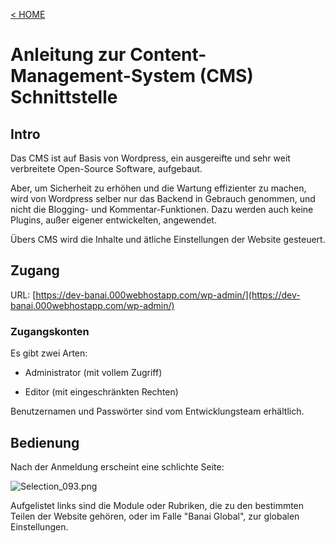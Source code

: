 [&lt; HOME](./index)

# Anleitung zur Content-Management-System (CMS) Schnittstelle

## Intro

Das CMS ist auf Basis von Wordpress, ein ausgereifte und sehr weit verbreitete Open-Source Software, aufgebaut. 

Aber, um Sicherheit zu erhöhen und die Wartung effizienter zu machen, wird von Wordpress selber nur das Backend
in Gebrauch genommen, und nicht die Blogging- und Kommentar-Funktionen. Dazu werden auch keine Plugins, außer eigener
entwickelten, angewendet.

Übers CMS wird die Inhalte und ätliche Einstellungen der Website gesteuert.


## Zugang

URL: [https://dev-banai.000webhostapp.com/wp-admin/](https://dev-banai.000webhostapp.com/wp-admin/)

### Zugangskonten

Es gibt zwei Arten:

* Administrator (mit vollem Zugriff)

* Editor (mit eingeschränkten Rechten)

Benutzernamen  und Passwörter sind vom Entwicklungsteam erhältlich.


## Bedienung

Nach der Anmeldung erscheint eine schlichte Seite:

![Selection_093.png](:/res/Selection_093.png)

Aufgelistet links sind die Module oder Rubriken, die zu den bestimmten Teilen der Website gehören, 
oder im Falle "Banai Global", zur globalen Einstellungen.



